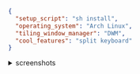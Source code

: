 ```json
{
  "setup_script": "sh install",
  "operating_system": "Arch Linux",
  "tiling_window_manager": "DWM",
  "cool_features": "split keyboard"
}
```

<details>
    <summary>screenshots</summary>

<img src="https://raw.githubusercontent.com/ubhattac/assets/master/keymap.png"/>

<img src="https://raw.githubusercontent.com/ubhattac/assets/master/img/combine_image2.png"/>

</details>
